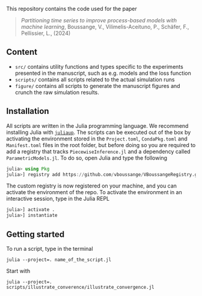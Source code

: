 This repository contains the code used for the paper 

> *Partitioning time series to improve process-based models with machine learning*, Boussange, V., Vilimelis-Aceituno, P., Schäfer, F., Pellissier, L., (2024)

## Content
- `src/` contains utility functions and types specific to the experiments presented in the manuscript, such as e.g. models and the loss function
- `scripts/` contains all scripts related to the actual simulation runs
- `figure/` contains all scripts to generate the manuscript figures and crunch the raw simulation results.


## Installation
All scripts are written in the Julia programming language. We recommend installing Julia with [`juliaup`](https://github.com/JuliaLang/juliaup).
The scripts can be executed out of the box by activating the environment stored in the `Project.toml`, `CondaPkg.toml` and `Manifest.toml` files in the root folder, but before doing so you are required to add a registry that tracks `PiecewiseInference.jl` and a dependency called `ParametricModels.jl`. To do so, open Julia and type the following

```julia
julia> using Pkg
julia>] registry add https://github.com/vboussange/VBoussangeRegistry.git
```
The custom registry is now registered on your machine, and you can activate the environment of the repo.
To activate the environment in an interactive session, type in the Julia REPL

```julia
julia>] activate .
julia>] instantiate
```


## Getting started
To run a script, type in the terminal
```
julia --project=. name_of_the_script.jl
```

Start with
```
julia --project=. scripts/illustrate_converence/illustrate_convergence.jl
```